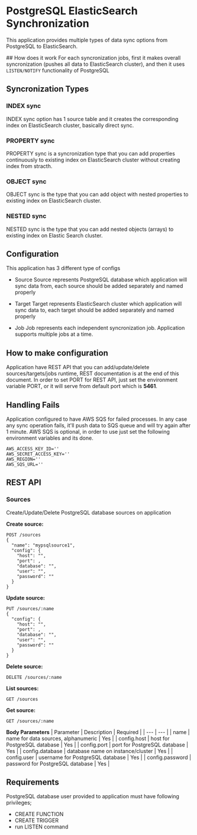# PostgreSQL ElasticSearch Synchronization
This application provides multiple types of data sync options from PostgreSQL to ElasticSearch.

## How does it work
For each syncronization jobs, first it makes overall syncronization (pushes all data to ElasticSearch cluster), and then it uses `LISTEN/NOTIFY` functionality of PostgreSQL

## Syncronization Types

### INDEX sync
INDEX sync option has 1 source table and it creates the corresponding index on ElasticSearch cluster, basically direct sync.

### PROPERTY sync
PROPERTY sync is a syncronization type that you can add properties continuously to existing index on ElasticSearch cluster without creating index from stracth.

### OBJECT sync
OBJECT sync is the type that you can add object with nested properties to existing index on ElasticSearch cluster.

### NESTED sync
NESTED sync is the type that you can add nested objects (arrays) to existing index on Elastic Search cluster.


## Configuration
This application has 3 different type of configs

- Source
Source represents PostgreSQL database which application will sync data from, each source should be added separately and named properly

- Target
Target represents ElasticSearch cluster which application will sync data to, each target should be added separately and named properly

- Job
Job represents each independent syncronization job. Application supports multiple jobs at a time.

## How to make configuration
Application have REST API that you can add/update/delete sources/targets/jobs runtime, REST documentation is at the end of this document. In order to set PORT for REST API, just set the environment variable PORT, or it will serve from default port which is **5461**.

## Handling Fails
Application configured to have AWS SQS for failed processes. In any case any sync operation fails, it'll push data to SQS queue and will try again after 1 minute.
AWS SQS is optional, in order to use just set the following environment variables and its done.

```
AWS_ACCESS_KEY_ID=''
AWS_SECRET_ACCESS_KEY=''
AWS_REGION=''
AWS_SQS_URL=''
```

## REST API

### Sources
Create/Update/Delete PostgreSQL database sources on application

**Create source:**
```
POST /sources
{
  "name": "mypsqlsource1",
  "config": {
    "host": "",
    "port": ,
    "database": "",
    "user": "",
    "password": ""
  }
}
```

**Update source:**
```
PUT /sources/:name
{
  "config": {
    "host": "",
    "port": ,
    "database": "",
    "user": "",
    "password": ""
  }
}
```

**Delete source:**
```
DELETE /sources/:name
```

**List sources:**
```
GET /sources
```

**Get source:**
```
GET /sources/:name
```

**Body Parameters**
| Parameter | Description | Required |
| --- | --- |
| name | name for data sources, alphanumeric | Yes |
| config.host | host for PostgreSQL database | Yes |
| config.port | port for PostgreSQL database | Yes |
| config.database | database name on instance/cluster | Yes |
| config.user | username for PostgreSQL database | Yes |
| config.password | password for PostgreSQL database | Yes |


## Requirements
PostgreSQL database user provided to application must have following privileges;
- CREATE FUNCTION
- CREATE TRIGGER
- run LISTEN command
